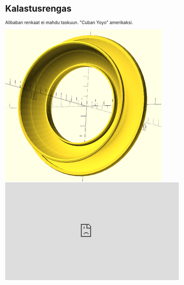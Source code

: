 # Kalastusrengas
Alibaban renkaat ei mahdu taskuun. 
"Cuban Yoyo" amerikaksi. 

<img src=rengas..png>

<iframe width="560" height="315" src="https://www.youtube.com/embed/VqYIM6JAinA" title="YouTube video player" frameborder="0" allow="accelerometer; autoplay; clipboard-write; encrypted-media; gyroscope; picture-in-picture" allowfullscreen></iframe>
